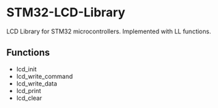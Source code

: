 # STM32-LCD-Library
LCD Library for STM32 microcontrollers. Implemented with LL functions.

## Functions
- lcd_init
- lcd_write_command
- lcd_write_data
- lcd_print
- lcd_clear
